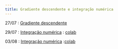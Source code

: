 ```yaml
---
title: Gradiente descendente e integração numérica
---
```


27/07
: [Gradiente descendente](https://youtu.be/eMA504ekQLI)

29/07
: [Integração numérica](https://youtu.be/D3oslO0nJvU)
  : [colab](https://colab.research.google.com/drive/1KhSQpyhKggrD_vm_syrSwq4xW9JSPGT4?usp=sharing)

03/08
: [Integração numérica](https://youtu.be/PuoXz6Tlm3o)
  :[colab](https://colab.research.google.com/drive/1qP3VhjMMyl9kzov8rbtuWVje3ZELC-Za?usp=sharing)
